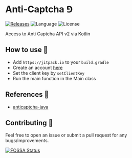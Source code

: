 # Anti-Captcha ⅁

[![Releases](https://img.shields.io/github/release/Drjacky/anticaptcha-kotlin/all.svg?style=flat-square)](https://github.com/Drjacky/anticaptcha-kotlin/releases)
![Language](https://img.shields.io/badge/Kotlin-1.7.10-blue) ![License](https://img.shields.io/github/license/Drjacky/anticaptcha-kotlin?logo=MIT)

Access to Anti Captcha API v2 via Kotlin

## How to use 👣

- Add `https://jitpack.io` to your `build.gradle`
- Create an account [here](http://getcaptchasolution.com/kt1yavajcg)
- Set the client key by `setClientKey`
- Run the main function in the Main class

## References 🧷

- [anticaptcha-java](https://github.com/AdminAnticaptcha/anticaptcha-java)

## Contributing 🤝

Feel free to open an issue or submit a pull request for any bugs/improvements.

[![FOSSA Status](https://app.fossa.com/api/projects/git%2Bgithub.com%2FDrjacky%2Fanticaptcha-kotlin.svg?type=large)](https://app.fossa.com/projects/git%2Bgithub.com%2FDrjacky%2Fanticaptcha-kotlin?ref=badge_large)